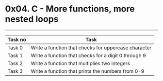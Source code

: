 # 0x04. C - More functions, more nested loops
---
|Task no|Task	|
|-------|-------|
|Task 0	|Write a function that checks for uppercase character|
|Task 1 |Write a function that checks for a digit 0 through 9|
|Task 2 |Write a function that multiplies two integers|
|Task 3 |Write a function that prints the numbers from 0-9|
